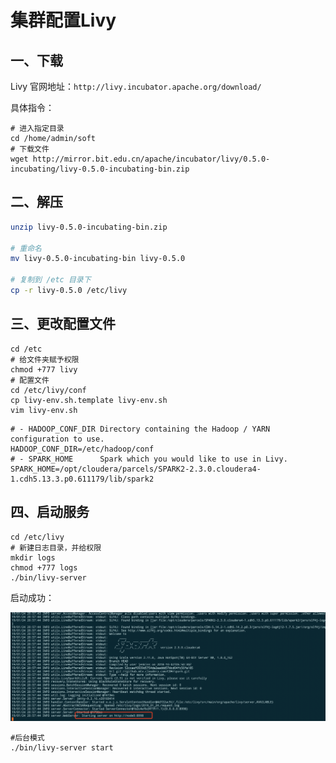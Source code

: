 # 集群配置Livy

## 一、下载

Livy 官网地址：`http://livy.incubator.apache.org/download/`

具体指令：

```shell
# 进入指定目录
cd /home/admin/soft
# 下载文件
wget http://mirror.bit.edu.cn/apache/incubator/livy/0.5.0-incubating/livy-0.5.0-incubating-bin.zip
```



## 二、解压

```bash
unzip livy-0.5.0-incubating-bin.zip

# 重命名
mv livy-0.5.0-incubating-bin livy-0.5.0

# 复制到 /etc 目录下
cp -r livy-0.5.0 /etc/livy
```



## 三、更改配置文件

```shell
cd /etc
# 给文件夹赋予权限
chmod +777 livy
# 配置文件
cd /etc/livy/conf
cp livy-env.sh.template livy-env.sh
vim livy-env.sh
```

```properties
# - HADOOP_CONF_DIR Directory containing the Hadoop / YARN configuration to use.
HADOOP_CONF_DIR=/etc/hadoop/conf
# - SPARK_HOME      Spark which you would like to use in Livy.
SPARK_HOME=/opt/cloudera/parcels/SPARK2-2.3.0.cloudera4-1.cdh5.13.3.p0.611179/lib/spark2
```



## 四、启动服务

```shell
cd /etc/livy
# 新建日志目录，并给权限
mkdir logs
chmod +777 logs
./bin/livy-server
```

启动成功：

![image](imgs/启动成功.png)

```shell
#后台模式
./bin/livy-server start
```

